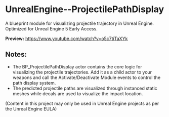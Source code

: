 # UnrealEngine--ProjectilePathDisplay

A blueprint module for visualizing projectile trajectory in Unreal Engine. Optimized for Unreal Engine 5 Early Access.

**Preview:** https://www.youtube.com/watch?v=o5c7tiTaXYk

## Notes:
- The BP_ProjectilePathDisplay actor contains the core logic for visualizing the projectile trajectories. Add it as a child actor to your weapons and call the Activate/Deactivate Module events to control the path display system.
- The predicted projectile paths are visualized through instanced static meshes while decals are used to visualize the impact location.

(Content in this project may only be used in Unreal Engine projects as per the Unreal Engine EULA)
